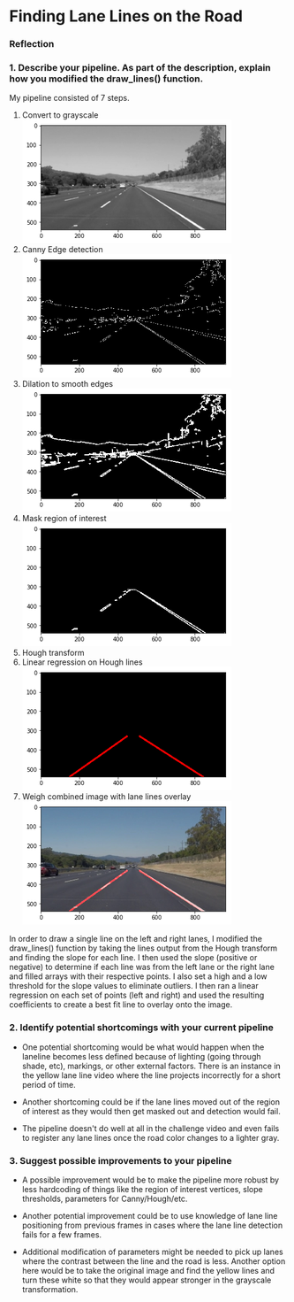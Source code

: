 # **Finding Lane Lines on the Road** 

### Reflection

### 1. Describe your pipeline. As part of the description, explain how you modified the draw_lines() function.

My pipeline consisted of 7 steps.
1. Convert to grayscale  
![Step 1](images/step1.png)
2. Canny Edge detection  
![Step 1](images/step2.png)
3. Dilation to smooth edges  
![Step 1](images/step3.png)
4. Mask region of interest  
![Step 1](images/step4.png)
5. Hough transform
6. Linear regression on Hough lines  
![Step 1](images/step6.png)
7. Weigh combined image with lane lines overlay  
![Step 1](images/step7.png)


In order to draw a single line on the left and right lanes, I modified the draw_lines() function by taking the lines output from the Hough transform and finding the slope for each line.  I then used the slope (positive or negative) to determine if each line was from the left lane or the right lane and filled arrays with their respective points.  I also set a high and a low threshold for the slope values to eliminate outliers.  I then ran a linear regression on each set of points (left and right) and used the resulting coefficients to create a best fit line to overlay onto the image.


### 2. Identify potential shortcomings with your current pipeline
- One potential shortcoming would be what would happen when the laneline becomes less defined because of lighting (going through shade, etc), markings, or other external factors.  There is an instance in the yellow lane line video where the line projects incorrectly for a short period of time.

- Another shortcoming could be if the lane lines moved out of the region of interest as they would then get masked out and detection would fail.

- The pipeline doesn't do well at all in the challenge video and even fails to register any lane lines once the road color changes to a lighter gray.


### 3. Suggest possible improvements to your pipeline
- A possible improvement would be to make the pipeline more robust by less hardcoding of things like the region of interest vertices, slope thresholds, parameters for Canny/Hough/etc.

- Another potential improvement could be to use knowledge of lane line positioning from previous frames in cases where the lane line detection fails for a few frames.

- Additional modification of parameters might be needed to pick up lanes where the contrast between the line and the road is less.  Another option here would be to take the original image and find the yellow lines and turn these white so that they would appear stronger in the grayscale transformation.

